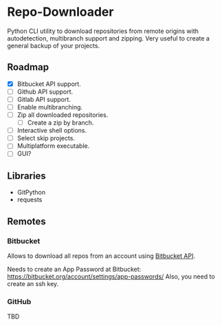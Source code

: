 # Repo-Downloader

Python CLI utility to download repositories from remote origins with autodetection, multibranch support and zipping. Very useful to create a general backup of your projects.

## Roadmap
- [x] Bitbucket API support.
- [ ] Github API support.
- [ ] Gitlab API support.
- [ ] Enable multibranching.
- [ ] Zip all downloaded repositories.
    + [ ] Create a zip by branch.
- [ ] Interactive shell options.
- [ ] Select skip projects.
- [ ] Multiplatform executable.
- [ ] GUI?

## Libraries
- GitPython
- requests


## Remotes
### Bitbucket
Allows to download all repos from an account using [Bitbucket API](https://developer.atlassian.com/cloud/bitbucket/rest/intro/#authentication).

Needs to create an App Password at Bitbucket: https://bitbucket.org/account/settings/app-passwords/
Also, you need to create an ssh key.

### GitHub
TBD
